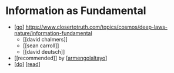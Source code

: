 # Information as Fundamental

- [[go]] https://www.closertotruth.com/topics/cosmos/deep-laws-nature/information-fundamental
  - [[david chalmers]]
  - [[sean carroll]]
  - [[david deutsch]]
- [[recommended]] by [[armengolaltayo]]
- [[do]] [[read]]


[//begin]: # "Autogenerated link references for markdown compatibility"
[go]: go "Go"
[armengolaltayo]: armengolaltayo "Armengolaltayo"
[do]: do "Do"
[read]: read "Read"
[//end]: # "Autogenerated link references"